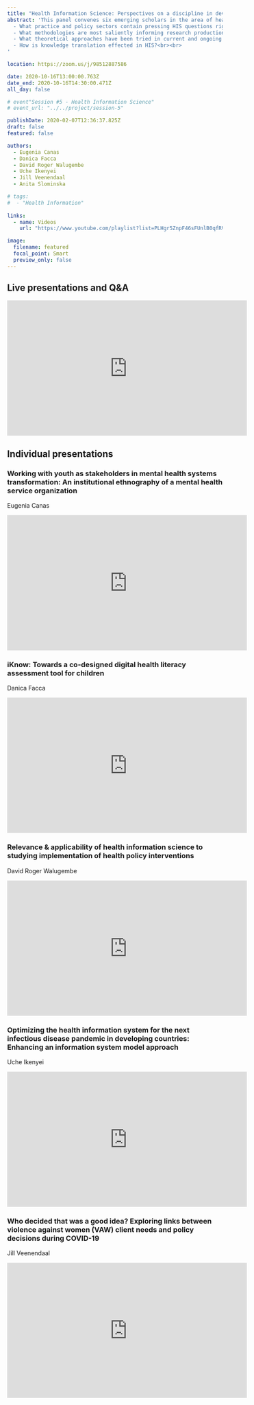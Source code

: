 ```yaml
---
title: "Health Information Science: Perspectives on a discipline in development (Panel)"
abstract: 'This panel convenes six emerging scholars in the area of health information science, to trace some of the multiple pathways taken by this pluralistic discipline in research, practice and policy areas. How is HIS developing as an academic discipline? In describing the conceptual and methodological concerns of their work, presenters will raise some of the live questions shaping a health information science lens, including: <br><br>
  - What practice and policy sectors contain pressing HIS questions right now? <br> 
  - What methodologies are most saliently informing research production in HIS?  <br>
  - What theoretical approaches have been tried in current and ongoing HIS research?  <br>
  - How is knowledge translation effected in HIS?<br><br>
'

location: https://zoom.us/j/98512887586

date: 2020-10-16T13:00:00.763Z
date_end: 2020-10-16T14:30:00.471Z
all_day: false

# event"Session #5 - Health Information Science"
# event_url: "../../project/session-5"

publishDate: 2020-02-07T12:36:37.825Z
draft: false
featured: false

authors:
  - Eugenia Canas
  - Danica Facca
  - David Roger Walugembe
  - Uche Ikenyei
  - Jill Veenendaal
  - Anita Slominska

# tags:
#  - "Health Information"
  
links:
  - name: Videos
    url: "https://www.youtube.com/playlist?list=PLHgr5ZnpF46sFUnlB0qfRVwJDKW_W0Vqc"

image:
  filename: featured
  focal_point: Smart
  preview_only: false
---
```


## Live presentations and Q&A
<iframe width="560" height="315" src="https://www.youtube.com/embed/z8aZ6rJyZQQ" frameborder="0" allow="accelerometer; autoplay; clipboard-write; encrypted-media; gyroscope; picture-in-picture" allowfullscreen></iframe>

## Individual presentations

### Working with youth as stakeholders in mental health systems transformation: An institutional ethnography of a mental health service organization
Eugenia Canas

<iframe width="560" height="315" src="https://www.youtube.com/embed/6aBNOja2VZk" frameborder="0" allow="accelerometer; autoplay; clipboard-write; encrypted-media; gyroscope; picture-in-picture" allowfullscreen></iframe>

### iKnow: Towards a co-designed digital health literacy assessment tool for children
Danica Facca

<iframe width="560" height="315" src="https://www.youtube.com/embed/wpkjCWIwbRA" frameborder="0" allow="accelerometer; autoplay; clipboard-write; encrypted-media; gyroscope; picture-in-picture" allowfullscreen></iframe>

### Relevance & applicability of health information science to studying implementation of health policy interventions
David Roger Walugembe

<iframe width="560" height="315" src="https://www.youtube.com/embed/YEUyEV7HJuU" frameborder="0" allow="accelerometer; autoplay; clipboard-write; encrypted-media; gyroscope; picture-in-picture" allowfullscreen></iframe>

### Optimizing the health information system for the next infectious disease pandemic in developing countries: Enhancing an information system model approach
Uche Ikenyei

<iframe width="560" height="315" src="https://www.youtube.com/embed/hA7zOc2z8HA" frameborder="0" allow="accelerometer; autoplay; clipboard-write; encrypted-media; gyroscope; picture-in-picture" allowfullscreen></iframe>

### Who decided that was a good idea? Exploring links between violence against women (VAW) client needs and policy decisions during COVID-19
Jill Veenendaal

<iframe width="560" height="315" src="https://www.youtube.com/embed/R_iAQM1bEKU" frameborder="0" allow="accelerometer; autoplay; clipboard-write; encrypted-media; gyroscope; picture-in-picture" allowfullscreen></iframe>